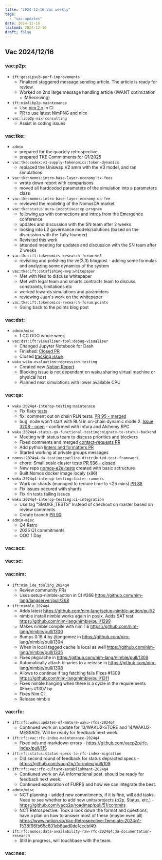 ```yaml
---
title: "2024-12-16 Vac weekly"
tags:
  - "vac-updates"
date: 2024-12-16
lastmod: 2024-12-16
draft: false
---
```


## Vac 2024/12/16

### vac:p2p:
- `ift:gossipsub-perf-improvements`
  - Finalized staggered message sending article. The article is ready for review.
  - Worked on 2nd large message handling article (IWANT optimization + IMReceiving)
- `ift:nimlibp2p-maintenance`
    - Use [nim 2.x](https://github.com/vacp2p/nim-libp2p/pull/1228) in CI
    - [PR](https://github.com/vacp2p/nim-libp2p/pull/1229) to use latest NimPNG and nico
- `vac:libp2p-mix-consulting`
    - Assist in coding issues

### vac:tke:
- `admin`
  - prepared for the quartely retrospective
  - prepared TKE Commitments for Q1/2025
- `vac:tke:codex:v1-supply-tokenomics:token-dynamics`
  - replaced the Uniswap V2 amm with the V3 model, and ran simulations
- `vac:tke:nomos:intro-base-layer-economy:tx-fees`
  - wrote down report with comparisons
  - moved all hardcoded parameters of the simulation into a parameters class
- `vac:tke:nomos:intro-base-layer-economy:da-fee`
  - reviewed the modeling of the NomosDA market
- `vac:tke:status:aura-incentives:xp-program`
  - following up with connections and intros from the Emergence conference
  - updates and discussion with the SN team after 2 weeks
  - looking into L2 governance models/solutions (based on the discussion with the Tally founder)
  - Revisited this work
  - attended meeting for updates and discussion with the SN team after 2 weeks
- `vac:tke:ift:tokenomics-research-forum:ve3`
  - revisiting and polishing the ve(3,3) blogpost - adding some formulas and analyzing some dynamics of the system
- `vac:tke:ift:catsfishing-mvp:whitepaper` 
  - Met with Ned to discuss whitepaper
  - Met with legal team and smarts contracts team to discuss constraints, limitations etc
  - worked towards simulations and parameters
  - reviewing Juan's work on the whitepaper
- `vac:tke:ift:tokenomics-research-forum:points`
   - Going back to the points blog post

### vac:dst:
- `admin/misc`
    - 1 CC OOO whole week
- `vac:dst:ift:visualiser-tool:debug-visualiser`
    - Changed Jupyter Notebook for Dash
    - Finished: [Closed PR](https://github.com/vacp2p/10ksim/pull/44)
    - Closed [tracking issue](https://github.com/vacp2p/vaclab/issues/40)
- `waku:waku-evaluation:regression-testing`
    - Created new [Notion Report](https://www.notion.so/Stuck-Issue-ONGOING-2fb05e6b5cfb4c3c820865e5bf2eef11)
    - Blocking issue is not dependant on waku sharing virtual machine or physical host
    - Planned next simulations with lower available CPU

### vac:qa:
- `waku:2024q4-interop-testing:maintenace`
	- Fix flaky [tests](https://github.com/waku-org/waku-interop-tests/pull/94)
    - fix: comment out on chain RLN tests. [PR 95 - merged](https://github.com/waku-org/waku-interop-tests/pull/95) 
    - bug: node won't start with RLN in on-chain dynamic mode 2. [Issue 3208 - open](https://github.com/waku-org/nwaku/issues/3208) - confirmed with Infura and Alchemy RPC 
- `waku:2024q4-status-go-functional-testing:migrate-to-status-backend`
	- Meeting with status team to discuss priorities and blockers
	- Fixed comments and merged [contact-requests PR](https://github.com/status-im/status-go/pull/6167)
	- Add python [linters and formatters PR](https://github.com/status-im/status-go/pull/6212)
	- Started working at private groups messages
- `nomos:2024q4-da-testing:outline-distributed-test-framework`
    - chore: Small scale cluster tests
[PR 936 - closed](https://github.com/logos-co/nomos-node/pull/936)
    - New repo [nomos-e2e-tests](https://github.com/logos-co/nomos-e2e-tests) created with basic sctructure
    - Built Nomos docker image localy (x86)
- `waku:2024q4-interop-testing:faster-runners`
	- Work on shards (managed to reduce time to <25 mins) [PR 88](https://github.com/waku-org/waku-interop-tests/pull/88)
	- Fix issues occured with shards 
	- Fix rln tests failing issues 
- `waku:2024q4-interop-testing:ci-integration`
	- Use tag "SMOKE_TESTS" Instead of checkout on master based on review comments 
	- Create branch [PR 90](https://github.com/waku-org/waku-interop-tests/pull/96)
- `admin-misc`
	- Q4 Retro
	- 2025 Q1 commitments
    - OOO 1 Day

### vac:acz:

### vac:sc:

### vac:nim:
- `ift:nim_ide_tooling_2024q4`
     - Review community PRs
     - Uses setup-nimble-action in CI #268 https://github.com/nim-lang/langserver/pull/268
- `ift:nimble_2024q4`
    - Adds latest https://github.com/nim-lang/setup-nimble-action/pull/2
    - nimble install nimble works again in posix. Adds SAT test https://github.com/nim-lang/nimble/pull/1299
    - Makes nimble compile with nim 1.6 https://github.com/nim-lang/nimble/pull/1300
    - Bumps 0.16.4 by @jmgomez in https://github.com/nim-lang/nimble/pull/1304
    - When in local tagged cache is local as well https://github.com/nim-lang/nimble/pull/1305
    - Fixes pkgcache in https://github.com/nim-lang/nimble/pull/1306
    - Automatically attach binaries to a release  in https://github.com/nim-lang/nimble/pull/1308
    - Allows to continue if tag fetching fails Fixes #1309  https://github.com/nim-lang/nimble/pull/1311
    - Fixes nimble hanging when there is a cycle in the requirements #Fixes #1307 by 
    - Fixes Nim CI
    - Release nimble

### vac:rfc:
- `ift:rfc:waku:updates-of-mature-waku-rfcs-2024q4`
    - Continued work on update for 13/WAKU2-STORE and 14/WAKU2-MESSAGE. Will be ready for feedback next week.
- `ift:rfc:vac:rfc-index-maintenance-2024q4`
    - Fixed sds.md markdown errors - https://github.com/vacp2p/rfc-index/pull/115
- `ift:rfc:status:status-specs-to-rfc-index-migration`
    - Did second round of feedback for status depracted specs - https://github.com/vacp2p/rfc-index/pull/109
- `ift:rfc:vac:rfc-culture-establishment-2024q4`
    - Contiuned work on AA informational post, should be ready for feedback next week.
    - Continued exploration of FURPS and how we can integrate the best.
- `admin/misc`
    - NCT planning - added new commitments, if it is fine, will add tasks. Need to see whether to add new units/projects (p2p, Status, etc.) - https://github.com/vacp2p/roadmap/pull/51/commits 
    - NCT Retrospective: Took a look down the format and questions, have a plan on how to answer most of these (maybe even all) https://www.notion.so/Vac-Retrospective-Template-2024q1-1538f96fb65c801eb8aad0de1cccbf49 
- `ift:rfc:nomos:data-availability-raw-rfc-2024q4:da-documentation-research`
    - Still in progress, will touchbase with the team.


### vac:nes:



